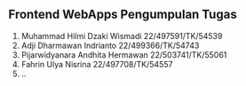 ## Frontend WebApps Pengumpulan Tugas 

1. Muhammad Hilmi Dzaki Wismadi 22/497591/TK/54539
2. Adji Dharmawan Indrianto 22/499366/TK/54743
3. Pijarwidyanara Andhita Hermawan 22/503741/TK/55061
4. Fahrin Ulya Nisrina 22/497708/TK/54557
5. ..
